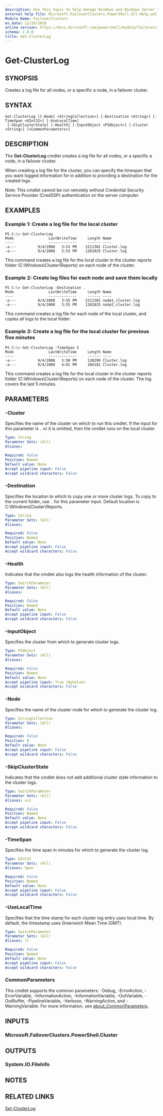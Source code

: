 ```yaml
---
description: Use this topic to help manage Windows and Windows Server technologies with Windows PowerShell.
external help file: Microsoft.FailoverClusters.PowerShell.dll-Help.xml
Module Name: FailoverClusters
ms.date: 12/20/2016
online version: https://docs.microsoft.com/powershell/module/failoverclusters/get-clusterlog?view=windowsserver2022-ps&wt.mc_id=ps-gethelp
schema: 2.0.0
title: Get-ClusterLog
---
```


# Get-ClusterLog

## SYNOPSIS
Creates a log file for all nodes, or a specific a node, in a failover cluster.

## SYNTAX

```
Get-ClusterLog [[-Node] <StringCollection>] [-Destination <String>] [-TimeSpan <UInt32>] [-UseLocalTime]
 [-SkipClusterState] [-Health] [-InputObject <PSObject>] [-Cluster <String>] [<CommonParameters>]
```

## DESCRIPTION
The **Get-ClusterLog** cmdlet creates a log file for all nodes, or a specific a node, in a failover cluster.

When creating a log file for the cluster, you can specify the timespan that you want logged information for in addition to providing a destination for the created logs.

Note: This cmdlet cannot be run remotely without Credential Security Service Provider (CredSSP) authentication on the server computer.

## EXAMPLES

### Example 1: Create a log file for the local cluster
```
PS C:\> Get-ClusterLog
Mode                LastWriteTime     Length Name 
----                -------------     ------ ---- 
-a---          9/4/2008   3:53 PM    2211301 Cluster.log 
-a---          9/4/2008   3:53 PM    1261025 Cluster.log
```

This command creates a log file for the local cluster in the cluster reports folder (C:\Windows\Cluster\Reports) on each node of the cluster.

### Example 2: Create log files for each node and save them locally
```
PS C:\> Get-ClusterLog -Destination .
Mode                LastWriteTime     Length Name 
----                -------------     ------ ---- 
-a---          9/4/2008   3:55 PM    2211301 node1_cluster.log 
-a---          9/4/2008   3:55 PM    1261025 node2_cluster.log
```

This command creates a log file for each node of the local cluster, and copies all logs to the local folder.

### Example 3: Create a log file for the local cluster for previous five minutes
```
PS C:\> Get-ClusterLog -TimeSpan 5
Mode                LastWriteTime     Length Name 
----                -------------     ------ ---- 
-a---          9/4/2008   3:58 PM     128299 Cluster.log 
-a---          9/4/2008   4:01 PM     104181 Cluster.log
```

This command creates a log file for the local cluster in the cluster reports folder (C:\Windows\Cluster\Reports) on each node of the cluster.
The log covers the last 5 minutes.

## PARAMETERS

### -Cluster
Specifies the name of the cluster on which to run this cmdlet.
If the input for this parameter is `.` or it is omitted, then the cmdlet runs on the local cluster.

```yaml
Type: String
Parameter Sets: (All)
Aliases: 

Required: False
Position: Named
Default value: None
Accept pipeline input: False
Accept wildcard characters: False
```

### -Destination
Specifies the location to which to copy one or more cluster logs.
To copy to the current folder, use `.` for this parameter input.
Default location is C:\Windows\Cluster\Reports.

```yaml
Type: String
Parameter Sets: (All)
Aliases: 

Required: False
Position: Named
Default value: None
Accept pipeline input: False
Accept wildcard characters: False
```

### -Health
Indicates that the cmdlet also logs the health information of the cluster.

```yaml
Type: SwitchParameter
Parameter Sets: (All)
Aliases: 

Required: False
Position: Named
Default value: None
Accept pipeline input: False
Accept wildcard characters: False
```

### -InputObject
Specifies the cluster from which to generate cluster logs.

```yaml
Type: PSObject
Parameter Sets: (All)
Aliases: 

Required: False
Position: Named
Default value: None
Accept pipeline input: True (ByValue)
Accept wildcard characters: False
```

### -Node
Specifies the name of the cluster node for which to generate the cluster log.

```yaml
Type: StringCollection
Parameter Sets: (All)
Aliases: 

Required: False
Position: 0
Default value: None
Accept pipeline input: False
Accept wildcard characters: False
```

### -SkipClusterState
Indicates that the cmdlet does not add additional cluster state information to the cluster logs.

```yaml
Type: SwitchParameter
Parameter Sets: (All)
Aliases: scs

Required: False
Position: Named
Default value: None
Accept pipeline input: False
Accept wildcard characters: False
```

### -TimeSpan
Specifies the time span in minutes for which to generate the cluster log.

```yaml
Type: UInt32
Parameter Sets: (All)
Aliases: Span

Required: False
Position: Named
Default value: None
Accept pipeline input: False
Accept wildcard characters: False
```

### -UseLocalTime
Specifies that the time stamp for each cluster log entry uses local time.
By default, the timestamp uses Greenwich Mean Time (GMT).

```yaml
Type: SwitchParameter
Parameter Sets: (All)
Aliases: lt

Required: False
Position: Named
Default value: None
Accept pipeline input: False
Accept wildcard characters: False
```

### CommonParameters
This cmdlet supports the common parameters: -Debug, -ErrorAction, -ErrorVariable, -InformationAction, -InformationVariable, -OutVariable, -OutBuffer, -PipelineVariable, -Verbose, -WarningAction, and -WarningVariable. For more information, see [about_CommonParameters](https://go.microsoft.com/fwlink/?LinkID=113216).

## INPUTS

### Microsoft.FailoverClusters.PowerShell.Cluster

## OUTPUTS

### System.IO.FileInfo

## NOTES

## RELATED LINKS

[Set-ClusterLog](./Set-ClusterLog.md)

